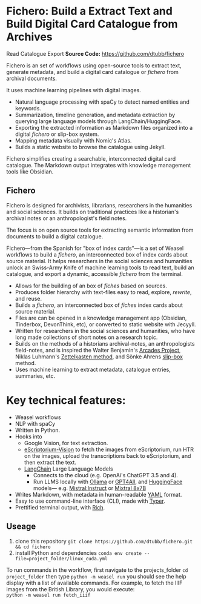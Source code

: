 # Fichero: Build a Extract Text and Build Digital Card Catalogue from Archives
Read Catalogue Export
**Source Code:** https://github.com/dtubb/fichero

Fichero is an set of workflows using open-source tools to extract text, generate metadata, and build a digital card catalogue or *fichero* from archival documents.

It uses machine learning pipelines with digital images.

- Natural language processing with spaCy to detect named entities and keywords.
- Summarization, timeline generation, and metadata extraction by querying large language models through LangChain/HuggingFace.
- Exporting the extracted information as Markdown files organized into a digital *fichero* or slip-box system.
- Mapping metadata visually with Nomic's Atlas. 
- Builds a static website to browse the catalogue using Jekyll.

Fichero simplifies creating a searchable, interconnected digital card catalogue. The Markdown output integrates with knowledge management tools like Obsidian.

## Fichero
Fichero is designed for archivists, librarians, researchers in the humanities and social sciences. It builds on traditional practices like a historian's archival notes or an anthropologist's field notes.

The focus is on open source tools for extracting semantic information from documents to build a digital catalogue. 

Fichero—from the Spanish for "box of index cards"—is a set of Weasel workflows to build a *fichero*, an interconnected box of index cards about source material. It helps researchers in the social sciences and humanities unlock an Swiss-Army Knife of machine learning tools to read text, build an catalogue, and export a dynamic, accessible *fichero* from the terminal.

- Allows for the building of an box of *fiches* based on sources. 
- Produces folder hierarchy with text-files easy to read, explore, *rewrite*, and reuse.
- Builds a *fichero*, an interconnected box of *fiches* index cards about source material.
- Files are can be opened in a knowledge management app (Obsidian, Tinderbox, DevonThink, etc), or converted to  static website with Jecyyll. 
- Written for researchers in the social sciences and humanities, who have long made collections of short notes on a research topic.
- Builds on the methods of a historians archival-notes, an anthropologists field-notes, and is inspired the Walter Benjamin's [Arcades Project](https://en.wikipedia.org/wiki/Arcades_Project), Niklas Luhmann's [Zettelkasten method](https://en.wikipedia.org/wiki/Zettelkasten), and Sönke Ahrens [slip-box](https://www.soenkeahrens.de/en/takesmartnotes) method. 
- Uses machine learning to extract metadata, catalogue entries, summaries, etc.

# Key technical features:
- Weasel workflows
- NLP with spaCy
- Written in Python.
- Hooks into
  - Google Vision, for text extraction.
  - [eScriptorium-Vision](https://github.com/upenndigitalscholarship/escriptorium-vision) to fetch the images from eScriptorium, run HTR on the images, upload the transcriptions back to eScriptorium, and then extract the text.
  - [LangChain](https://www.langchain.com) Large Language Models
    - Connects to the cloud (e.g. OpenAi's ChatGPT 3.5 and 4).
    - Run LLMS locally with [Ollama](https://ollama.ai) or [GPT4All](https://gpt4all.io), and [HuggingFace](https://huggingface.co) models— e.g. [Mistral:Instruct](https://mistral.ai/news/announcing-mistral-7b/) or [Mixtral 8x7B](https://mistral.ai/news/mixtral-of-experts/)
- Writes Markdown, with metadata in human-readable [YAML]() format.
- Easy to use command-line interface (CLI), made with [Typer](https://typer.tiangolo.com).
- Prettified terminal output, with [Rich](https://rich.readthedocs.io/en/stable/index.html).

## Useage 

1. clone this repository 
`git clone https://github.com/dtubb/fichero.git && cd fichero`
2. install Python and dependencies
`conda env create --file=project_folder/linux_cuda.yml`

To run commands in the workflow, first navigate to the projects_folder
`cd project_folder`
then type 
`python -m weasel run` 
you should see the help display with a list of available commands. 
For example, to fetch the IIIF images from the British Library, you would execute:  
`python -m weasel run fetch_iiif`